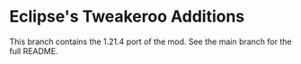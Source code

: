 # Eclipse's Tweakeroo Additions

This branch contains the 1.21.4 port of the mod. See the main branch for the full README.
